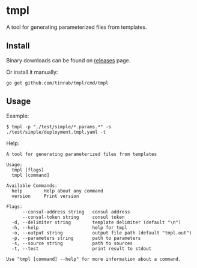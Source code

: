 # tmpl

A tool for generating parameterized files from templates.

## Install

Binary downloads can be found on [releases](https://github.com/tinrab/tmpl/releases) page.

Or install it manually:

```
go get github.com/tinrab/tmpl/cmd/tmpl
```

## Usage

Example:

```
$ tmpl -p "./test/simple/*.params.*" -s ./test/simple/deployment.tmpl.yaml -t
```

Help:

```
A tool for generating parameterized files from templates

Usage:
  tmpl [flags]
  tmpl [command]

Available Commands:
  help        Help about any command
  version     Print version

Flags:
      --consul-address string   consul address
      --consul-token string     consul token
  -d, --delimiter string        template delimiter (default "\n")
  -h, --help                    help for tmpl
  -o, --output string           output file path (default "tmpl.out")
  -p, --parameters string       path to parameters
  -s, --source string           path to sources
  -t, --test                    print result to stdout

Use "tmpl [command] --help" for more information about a command.
```
